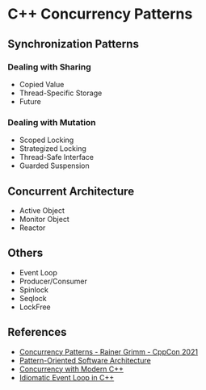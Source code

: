# C++ Concurrency Patterns

## Synchronization Patterns

### Dealing with Sharing
* Copied Value
* Thread-Specific Storage
* Future

### Dealing with Mutation
* Scoped Locking
* Strategized Locking
* Thread-Safe Interface
* Guarded Suspension

## Concurrent Architecture
* Active Object
* Monitor Object
* Reactor

## Others
* Event Loop
* Producer/Consumer
* Spinlock
* Seqlock
* LockFree

## References
* [Concurrency Patterns - Rainer Grimm - CppCon 2021](https://www.youtube.com/watch?v=A3DQxZCtKqo)
* [Pattern-Oriented Software Architecture](https://en.wikipedia.org/wiki/Pattern-Oriented_Software_Architecture)
* [Concurrency with Modern C++](https://leanpub.com/concurrencywithmodernc/c/RkLJ8CTGGIo2)
* [Idiomatic Event Loop in C++](https://habr.com/en/post/665730/)
